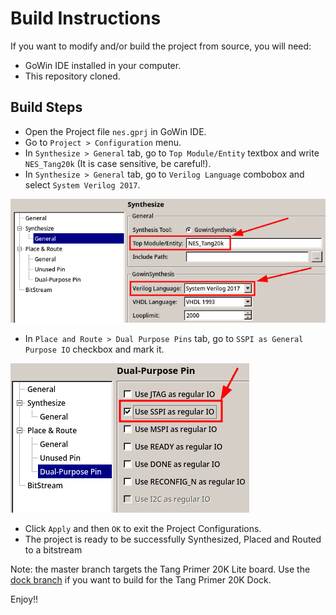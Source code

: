 # Build Instructions

If you want to modify and/or build the project from source, you will need:

* GoWin IDE installed in your computer.
* This repository cloned.

## Build Steps

* Open the Project file `nes.gprj` in GoWin IDE.
* Go to `Project > Configuration` menu.
* In `Synthesize > General` tab, go to `Top Module/Entity` textbox and write `NES_Tang20k` (It is case sensitive, be careful!).
* In `Synthesize > General` tab, go to `Verilog Language` combobox and select `System Verilog 2017`.

<img src="images/verilog_language_selection.png">

* In `Place and Route > Dual Purpose Pins` tab, go to `SSPI as General Purpose IO` checkbox and mark it.

<img src="images/SSPI_pins_as_GPIO.png">

* Click `Apply` and then `OK` to exit the Project Configurations.
* The project is ready to be successfully Synthesized, Placed and Routed to a bitstream

Note: the master branch targets the Tang Primer 20K Lite board. Use the [dock branch](https://github.com/nand2mario/pacmantang/tree/dock) if you want to build for the Tang Primer 20K Dock.

Enjoy!!